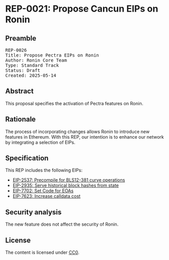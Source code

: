 # REP-0021: Propose Cancun EIPs on Ronin

## Preamble
<pre>
REP-0026
Title: Propose Pectra EIPs on Ronin
Author: Ronin Core Team
Type: Standard Track
Status: Draft
Created: 2025-05-14
</pre>

## Abstract

This proposal specifies the activation of Pectra features on Ronin. 

## Rationale

The process of incorporating changes allows Ronin to introduce new features in Ethereum. With this REP, our intention is to enhance our network by integrating a selection of EIPs.

## Specification

This REP includes the following EIPs:

- [EIP-2537: Precompile for BLS12-381 curve operations](https://eips.ethereum.org/EIPS/eip-2537)
- [EIP-2935: Serve historical block hashes from state](https://eips.ethereum.org/EIPS/eip-2935)
- [EIP-7702: Set Code for EOAs](https://eips.ethereum.org/EIPS/eip-7702) 
- [EIP-7623: Increase calldata cost](https://eips.ethereum.org/EIPS/eip-7623) 

## Security analysis

The new feature does not affect the security of Ronin.

## License

The content is licensed under [CC0](https://creativecommons.org/publicdomain/zero/1.0/).
